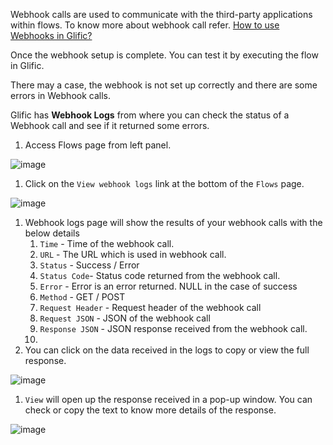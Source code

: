 Webhook calls are used to communicate with the third-party applications within flows. To know more about webhook call refer. [How to use Webhooks in Glific?](https://glific.slab.com/public/posts/zr4p96z4)

Once the webhook setup is complete. You can test it by executing the flow in Glific.

There may a case, the webhook is not set up correctly and there are some errors in Webhook calls.

Glific has **Webhook Logs** from where you can check the status of a Webhook call and see if it returned some errors.

1. Access Flows page from left panel.

![image](https://user-images.githubusercontent.com/32592458/212661724-2fbf8308-c643-4b31-8850-a5b141bf2aa8.png)

1. Click on the `View webhook logs`  link at the bottom of the `Flows` page. 

![image](https://user-images.githubusercontent.com/32592458/212661766-a1fee1df-3f8e-4777-9561-283889f750ff.png)

1. Webhook logs page will show the results of your webhook calls with the below details
    1. `Time`  - Time of the webhook call.
    1. `URL` - The URL which is used in webhook call.
    1. `Status` - Success / Error
    1. `Status Code`- Status code returned from the webhook call. 
    1. `Error` - Error is an error returned. NULL in the case of success
    1. `Method` - GET / POST
    1. `Request Header` - Request header of the webhook call
    1. `Request JSON` - JSON of the webhook call
    1. `Response JSON` - JSON response received from the webhook call.
    1. 
1. You can click on the data received in the logs to copy or view the full response.

![image](https://user-images.githubusercontent.com/32592458/212661790-0d79be95-c208-4e49-9f4c-5ff56c1b1a65.png)

1. `View` will open up the response received in a pop-up window. You can check or copy the text to know more details of the response.

![image](https://user-images.githubusercontent.com/32592458/212661806-2bdf38df-5791-492e-9c4f-a6c3fc7e919b.png)
